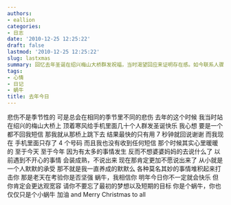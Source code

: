 ```yaml
---
authors:
- eallion
categories:
- 日志
date: '2010-12-25 12:25:22'
draft: false
lastmod: '2010-12-25 12:25:22'
slug: lastxmas
summary: 回忆去年圣诞在绍兴梅山大桥群发祝福，当时渴望回应来证明存在感。如今联系人骤减却不再期待短信，心境已然不同。经历越多越习惯沉默承受，明白生活就是不断接受考验。自我鼓励要保持达观，守护初心与小目标，承认脆弱但继续前行。最后以圣诞祝福作结，透露出对生活的温柔妥协。
tags:
- 心情
- 日记
- 蜗牛
title: 去年今日
---
```


悲伤不是季节性的
可是总会在相同的季节里不同的悲伤
去年的这个时候
我当时站在绍兴的梅山大桥上
顶着寒风给手机里面几十个人群发圣诞快乐
我心想
要是一个都不回我短信
那我就从那桥上跳下去
结果最快的只有用 7 秒钟就回说谢谢
而我现在
手机里面只存了 4 个号码
而且我也没有收到任何短信
那个时候其实心里暖暖的
至于今天
至于今年
因为有太多的事情发生
反而不想婆婆妈妈的去说什么了
以前遇到不开心的事情
会装成熟，不说出来
现在那肯定更加不愿说出来了
从小就是一个人默默的承受
那不就是我一直养成的默默么
各种莫名其妙的事情堆积起来打击你
那是老天在考验你是否坚强
蜗牛，我相信你
明年今日你不一定就会快乐
但你肯定会更达观宽容
请你不要忘了最初的梦想以及短期的目标
你是个蜗牛，你也仅仅只是个小蜗牛
加油
and Merry Christmas to all